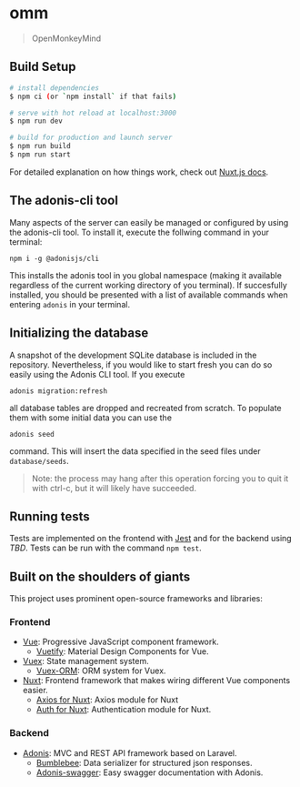 # omm

> OpenMonkeyMind

## Build Setup

``` bash
# install dependencies
$ npm ci (or `npm install` if that fails)

# serve with hot reload at localhost:3000
$ npm run dev

# build for production and launch server
$ npm run build
$ npm run start
```

For detailed explanation on how things work, check out [Nuxt.js docs](https://nuxtjs.org).

## The adonis-cli tool

Many aspects of the server can easily be managed or configured by using the adonis-cli tool.
To install it, execute the follwing command in your terminal:

```
npm i -g @adonisjs/cli
```

This installs the adonis tool in you global namespace (making it available regardless of the current
working directory of you terminal). If succesfully installed, you should be presented with a list
of available commands when entering `adonis` in your terminal.

## Initializing the database

A snapshot of the development SQLite database is included in the repository. Nevertheless, if you
would like to start fresh you can do so easily using the Adonis CLI tool. If you execute

```
adonis migration:refresh
```

all database tables are dropped and recreated from scratch. To populate them with some initial data you can
use the

```
adonis seed
```

command. This will insert the data specified in the seed files under `database/seeds`.

> Note: the process may hang after this operation forcing you to quit it with ctrl-c, but it will
> likely have succeeded.

## Running tests

Tests are implemented on the frontend with [Jest](https://jestjs.io/) and for the backend using _TBD_.
Tests can be run with the command `npm test`.

## Built on the shoulders of giants

This project uses prominent open-source frameworks and libraries:

### Frontend

- [Vue](https://vuejs.org): Progressive JavaScript component framework.
  - [Vuetify](https://vuetifyjs.com): Material Design Components for Vue.
- [Vuex](https://vuex.vuejs.org/guide/): State management system.
  - [Vuex-ORM](https://vuex-orm.org/): ORM system for Vuex.
- [Nuxt](https://nuxtjs.org/): Frontend framework that makes wiring different Vue components easier.
  - [Axios for Nuxt](https://axios.nuxtjs.org/): Axios module for Nuxt
  - [Auth for Nuxt](https://auth.nuxtjs.org/): Authentication module for Nuxt.

### Backend

- [Adonis](https://adonisjs.com/): MVC and REST API framework based on Laravel.
  - [Bumblebee](https://github.com/rhwilr/adonis-bumblebee): Data serializer for structured json responses.
  - [Adonis-swagger](https://github.com/ahmadarif/adonis-swagger): Easy swagger documentation with Adonis.

